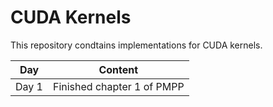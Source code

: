# CUDA Kernels

This repository condtains implementations for CUDA kernels.

| Day | Content |
|----------|----------|
| Day 1 | Finished chapter 1 of PMPP |

